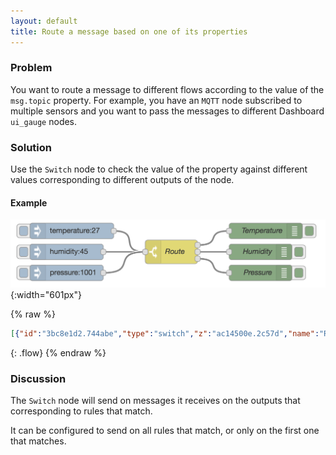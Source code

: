```yaml
---
layout: default
title: Route a message based on one of its properties
---
```


### Problem

You want to route a message to different flows according to the value of the
`msg.topic` property. For example, you have an <code class="node">MQTT</code> node
subscribed to multiple sensors and you want to pass the messages to different
Dashboard <code class="node">ui_gauge</code> nodes.

### Solution

Use the <code class="node">Switch</code> node to check the value of the property
against different values corresponding to different outputs of the node.

#### Example

![](/images/basic/basic-flow-008.png){:width="601px"}

{% raw %}
~~~json
[{"id":"3bc8e1d2.744abe","type":"switch","z":"ac14500e.2c57d","name":"Route ","property":"topic","propertyType":"msg","rules":[{"t":"eq","v":"temperature","vt":"str"},{"t":"eq","v":"humidity","vt":"str"},{"t":"eq","v":"pressure","vt":"str"}],"checkall":"true","repair":false,"outputs":3,"x":330,"y":420,"wires":[["907bf3b8.def45"],["fe425938.926838"],["ec261304.52f73"]]},{"id":"be3da36c.1c142","type":"inject","z":"ac14500e.2c57d","name":"","topic":"temperature","payload":"27","payloadType":"num","repeat":"","crontab":"","once":false,"onceDelay":0.1,"x":140,"y":380,"wires":[["3bc8e1d2.744abe"]]},{"id":"f271ceef.172b3","type":"inject","z":"ac14500e.2c57d","name":"","topic":"humidity","payload":"45","payloadType":"num","repeat":"","crontab":"","once":false,"onceDelay":0.1,"x":130,"y":420,"wires":[["3bc8e1d2.744abe"]]},{"id":"907bf3b8.def45","type":"debug","z":"ac14500e.2c57d","name":"Temperature","active":true,"tosidebar":true,"console":false,"tostatus":false,"complete":"payload","targetType":"msg","x":510,"y":380,"wires":[]},{"id":"fe425938.926838","type":"debug","z":"ac14500e.2c57d","name":"Humidity","active":true,"tosidebar":true,"console":false,"tostatus":false,"complete":"payload","targetType":"msg","x":500,"y":420,"wires":[]},{"id":"ec261304.52f73","type":"debug","z":"ac14500e.2c57d","name":"Pressure","active":true,"tosidebar":true,"console":false,"tostatus":false,"complete":"payload","targetType":"msg","x":500,"y":460,"wires":[]},{"id":"fca957dd.9d8078","type":"inject","z":"ac14500e.2c57d","name":"","topic":"pressure","payload":"1001","payloadType":"num","repeat":"","crontab":"","once":false,"onceDelay":0.1,"x":130,"y":460,"wires":[["3bc8e1d2.744abe"]]}]
~~~
{: .flow}
{% endraw %}

### Discussion

The <code class="node">Switch</code> node will send on messages it receives on the
outputs that corresponding to rules that match.

It can be configured to send on all rules that match, or only on the first one that
matches.
